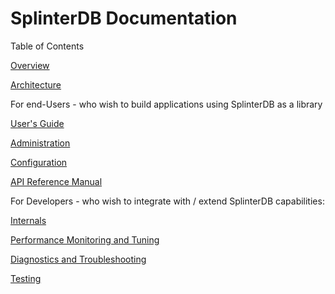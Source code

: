 # SplinterDB Documentation

Table of Contents

[Overview](./overview.md)

[Architecture](./architecture.md)

For end-Users - who wish to build applications using SplinterDB as a library

[User's Guide](./usage.md)

[Administration](./administration.md)

[Configuration](./configuration.md)

[API Reference Manual](./kvs_api_refman.md)

For Developers - who wish to integrate with / extend SplinterDB capabilities:

[Internals](./internals.md)

[Performance Monitoring and Tuning](./monitoring_tuning.md)

[Diagnostics and Troubleshooting](./diag_ts.md)

[Testing](./testing.md)
